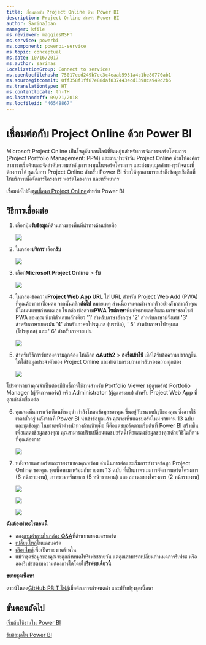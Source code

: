 ```yaml
---
title: เชื่อมต่อกับ Project Online ด้วย Power BI
description: Project Online สำหรับ Power BI
author: SarinaJoan
manager: kfile
ms.reviewer: maggiesMSFT
ms.service: powerbi
ms.component: powerbi-service
ms.topic: conceptual
ms.date: 10/16/2017
ms.author: sarinas
LocalizationGroup: Connect to services
ms.openlocfilehash: 75017eed249b7ec3c4eaab5931a4c1be80770ab1
ms.sourcegitcommit: 0ff358f1ff87e88daf837443ecd1398ca949d2b6
ms.translationtype: HT
ms.contentlocale: th-TH
ms.lasthandoff: 09/21/2018
ms.locfileid: "46548867"
---
```

# <a name="connect-to-project-online-with-power-bi"></a>เชื่อมต่อกับ Project Online ด้วย Power BI
Microsoft Project Online เป็นโซลูชันออนไลน์ที่ยืดหยุ่นสำหรับการจัดการพอร์ตโครงการ (Project Portfolio Management: PPM) และงานประจำวัน Project Online ช่วยให้องค์กรสามารถเริ่มต้นและจัดลำดับความสำคัญการลงทุนในพอร์ตโครงการ และส่งมอบมูลค่าทางธุรกิจตามที่ต้องการได้ ชุดเนื้อหา Project Online สำหรับ Power BI ช่วยให้คุณสามารถเข้าถึงข้อมูลเชิงลึกที่ให้บริการเพื่อจัดการโครงการ พอร์ตโครงการ และทรัพยากร

เชื่อมต่อไปยัง[ชุดเนื้อหา Project Online](https://app.powerbi.com/getdata/services/project-online)สำหรับ Power BI

## <a name="how-to-connect"></a>วิธีการเชื่อมต่อ
1. เลือกปุ่ม**รับข้อมูล**ที่ด้านล่างของพื้นที่นำทางด้านซ้ายมือ
   
    ![](media/service-connect-to-project-online/getdata.png)
2. ในกล่อง**บริการ** เลือก**รับ**
   
   ![](media/service-connect-to-project-online/services.png)
3. เลือก**Microsoft Project Online** \> **รับ**
   
   ![](media/service-connect-to-project-online/mproject.png)
4. ในกล่องข้อความ**Project Web App URL** ใส่ URL สำหรับ Project Web Add (PWA) ที่คุณต้องการเชื่อมต่อ จากนั้นคลิก**ถัดไป** หมายเหตุ ส่วนนี้อาจแตกต่างจากตัวอย่างดังกล่าวถ้าคุณมีโดเมนแบบกำหนดเอง ในกล่องข้อความ**PWA ไซต์ภาษา**พิมพ์หมายเลขที่แสดงภาษาของไซต์ PWA ของคุณ พิมพ์ตัวเลขหลักเดียว '1' สำหรับภาษาอังกฤษ '2' สำหรับภาษาฝรั่งเศส '3' สำหรับภาษาเยอรมัน '4' สำหรับภาษาโปรตุเกส (บราซิล), ' 5' สำหรับภาษาโปรตุเกส (โปรตุเกส) และ ' 6' สำหรับภาษาสเปน 
   
    ![](media/service-connect-to-project-online/params.png)
5. สำหรับวิธีการรับรองความถูกต้อง ให้เลือก **oAuth2** \> **ลงชื่อเข้าใช้** เมื่อได้รับข้อความปรากฏขึ้น ให้ใส่ข้อมูลประจำตัวของ Project Online และทำตามกระบวนการรับรองความถูกต้อง
   
    ![](media/service-connect-to-project-online/creds.png)
    
โปรดทราบว่าคุณจำเป็นต้องมีสิทธิ์การใช้งานสำหรับ Portfolio Viewer (ผู้ดูพอร์ต) Portfolio Manager (ผู้จัดการพอร์ต) หรือ Administrator (ผู้ดูแลระบบ) สำหรับ Project Web App ที่คุณกำลังเชื่อมต่อ

6. คุณจะเห็นการแจ้งเตือนที่ระบุว่า กำลังโหลดข้อมูลของคุณ ขึ้นอยู่กับขนาดบัญชีของคุณ ซึ่งอาจใช้เวลาสักครู่ หลังจากที่ Power BI นำเข้าข้อมูลแล้ว คุณจะเห็นแดชบอร์ดใหม่ รายงาน 13 ฉบับ และชุดข้อมูล ในบานหน้าต่างนำทางด้านซ้ายมือ นี่คือแดชบอร์ดตามเริ่มต้นที่ Power BI สร้างขึ้นเพื่อแสดงข้อมูลของคุณ คุณสามารถปรับเปลี่ยนแดชบอร์ดนี้เพื่อแสดงข้อมูลของคุณด้วยวิธีใดก็ตามที่คุณต้องการ

   ![](media/service-connect-to-project-online/dashboard2.png)

7. หลังจากแดชบอร์ดและรายงานของคุณพร้อม ดำเนินการต่อและเริ่มการสำรวจข้อมูล Project Online ของคุณ ชุดเนื้อหามาพร้อมกับรายงาน 13 ฉบับ ที่เป็นภาพรวมการจัดการพอร์ตโครงการ (6 หน้ารายงาน), ภาพรวมทรัพยากร (5 หน้ารายงาน) และ สถานะของโครงการ (2 หน้ารายงาน) 

   ![](media/service-connect-to-project-online/report1.png)
   
   ![](media/service-connect-to-project-online/report3.png)
   
   ![](media/service-connect-to-project-online/report2.png)

**ฉันต้องทำอะไรตอนนี้**

* ลอง[ถามคำถามในกล่อง Q&A](consumer/end-user-q-and-a.md)ที่ด้านบนของแดชบอร์ด
* [เปลี่ยนไทล์](service-dashboard-edit-tile.md)ในแดชบอร์ด
* [เลือกไทล์](consumer/end-user-tiles.md)เพื่อเปิดรายงานด้านใน
* แม้ว่าชุดข้อมูลของคุณจะถูกกำหนดให้รีเฟรชรายวัน แต่คุณสามารถเปลี่ยนกำหนดการรีเฟรช หรือลองรีเฟรชตามความต้องการได้โดยใช้**รีเฟรชเดี๋ยวนี้**

**ขยายชุดเนื้อหา**

ดาวน์โหลด[GitHub PBIT ไฟล์](https://github.com/OfficeDev/Project-Power-BI-Content-Packs)เมื่อต้องการกำหนดค่า และปรับปรุงชุดเนื้อหา

## <a name="next-steps"></a>ขั้นตอนถัดไป
[เริ่มต้นใช้งานใน Power BI](service-get-started.md)

[รับข้อมูลใน Power BI](service-get-data.md)

